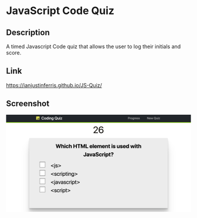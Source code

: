# JavaScript Code Quiz

## Description

A timed Javascript Code quiz that allows the user to log their initials and score.

## Link

https://ianjustinferris.github.io/JS-Quiz/

## Screenshot

![Quiz](./assets/JS-Quiz.png)
